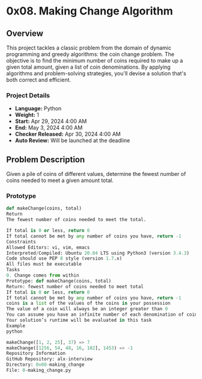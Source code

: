 # 0x08. Making Change Algorithm

## Overview

This project tackles a classic problem from the domain of dynamic programming and greedy algorithms: the coin change problem. The objective is to find the minimum number of coins required to make up a given total amount, given a list of coin denominations. By applying algorithms and problem-solving strategies, you'll devise a solution that's both correct and efficient.

### Project Details

- **Language:** Python
- **Weight:** 1
- **Start:** Apr 29, 2024 4:00 AM
- **End:** May 3, 2024 4:00 AM
- **Checker Released:** Apr 30, 2024 4:00 AM
- **Auto Review:** Will be launched at the deadline

## Problem Description

Given a pile of coins of different values, determine the fewest number of coins needed to meet a given amount total.

### Prototype

```python
def makeChange(coins, total)
Return
The fewest number of coins needed to meet the total.

If total is 0 or less, return 0
If total cannot be met by any number of coins you have, return -1
Constraints
Allowed Editors: vi, vim, emacs
Interpreted/Compiled: Ubuntu 20.04 LTS using Python3 (version 3.4.3)
Code should use PEP 8 style (version 1.7.x)
All files must be executable
Tasks
0. Change comes from within
Prototype: def makeChange(coins, total)
Return: fewest number of coins needed to meet total
If total is 0 or less, return 0
If total cannot be met by any number of coins you have, return -1
coins is a list of the values of the coins in your possession
The value of a coin will always be an integer greater than 0
You can assume you have an infinite number of each denomination of coin in the list
Your solution’s runtime will be evaluated in this task
Example
python

makeChange([1, 2, 25], 37) => 7
makeChange([1256, 54, 48, 16, 102], 1453) => -1
Repository Information
GitHub Repository: alx-interview
Directory: 0x08-making_change
File: 0-making_change.py
